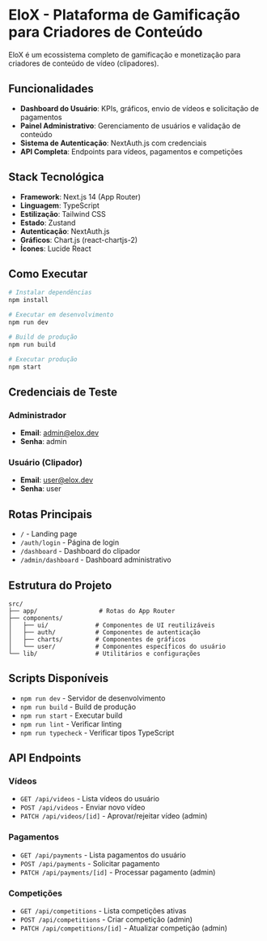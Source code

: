 # EloX - Plataforma de Gamificação para Criadores de Conteúdo

EloX é um ecossistema completo de gamificação e monetização para criadores de conteúdo de vídeo (clipadores).

## Funcionalidades

- **Dashboard do Usuário**: KPIs, gráficos, envio de vídeos e solicitação de pagamentos
- **Painel Administrativo**: Gerenciamento de usuários e validação de conteúdo
- **Sistema de Autenticação**: NextAuth.js com credenciais
- **API Completa**: Endpoints para vídeos, pagamentos e competições

## Stack Tecnológica

- **Framework**: Next.js 14 (App Router)
- **Linguagem**: TypeScript
- **Estilização**: Tailwind CSS
- **Estado**: Zustand
- **Autenticação**: NextAuth.js
- **Gráficos**: Chart.js (react-chartjs-2)
- **Ícones**: Lucide React

## Como Executar

```bash
# Instalar dependências
npm install

# Executar em desenvolvimento
npm run dev

# Build de produção
npm run build

# Executar produção
npm start
```

## Credenciais de Teste

### Administrador
- **Email**: admin@elox.dev
- **Senha**: admin

### Usuário (Clipador)
- **Email**: user@elox.dev
- **Senha**: user

## Rotas Principais

- `/` - Landing page
- `/auth/login` - Página de login
- `/dashboard` - Dashboard do clipador
- `/admin/dashboard` - Dashboard administrativo

## Estrutura do Projeto

```
src/
├── app/                 # Rotas do App Router
├── components/
│   ├── ui/             # Componentes de UI reutilizáveis
│   ├── auth/           # Componentes de autenticação
│   ├── charts/         # Componentes de gráficos
│   └── user/           # Componentes específicos do usuário
└── lib/                # Utilitários e configurações
```

## Scripts Disponíveis

- `npm run dev` - Servidor de desenvolvimento
- `npm run build` - Build de produção
- `npm run start` - Executar build
- `npm run lint` - Verificar linting
- `npm run typecheck` - Verificar tipos TypeScript

## API Endpoints

### Vídeos
- `GET /api/videos` - Lista vídeos do usuário
- `POST /api/videos` - Enviar novo vídeo
- `PATCH /api/videos/[id]` - Aprovar/rejeitar vídeo (admin)

### Pagamentos
- `GET /api/payments` - Lista pagamentos do usuário
- `POST /api/payments` - Solicitar pagamento
- `PATCH /api/payments/[id]` - Processar pagamento (admin)

### Competições
- `GET /api/competitions` - Lista competições ativas
- `POST /api/competitions` - Criar competição (admin)
- `PATCH /api/competitions/[id]` - Atualizar competição (admin)